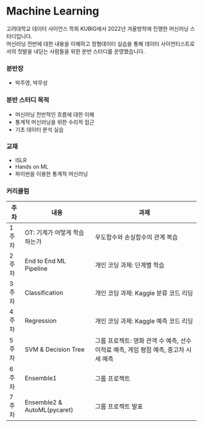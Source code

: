 # Machine Learning
고려대학교 데이터 사이언스 학회 KUBIG에서 2022년 겨울방학에 진행한 머신러닝 스터디입니다.  
머신러닝 전반에 대한 내용을 이해하고 정형데이터 실습을 통해 데이터 사이언티스트로서의 첫발을 내딛는 사람들을 위한 분반 스터디를 운영했습니다.

### 분반장
* 박주영, 박무성

### 분반 스터디 목적
* 머신러닝 전반적인 흐름에 대한 이해
* 통계적 머신러닝을 위한 수리적 접근
* 기초 데이터 분석 실습

### 교재
* ISLR
* Hands on ML
* 파이썬을 이용한 통계적 머신러닝

### 커리큘럼
|주차|내용|과제|
|---|---|---|
|1주차|OT: 기계가 어떻게 학습하는가|우도함수와 손실함수의 관계 복습|
|2주차|End to End ML Pipeline|개인 코딩 과제: 단계별 학습|
|3주차|Classification|개인 코딩 과제: Kaggle 분류 코드 리딩|
|4주차|Regression|개인 코딩 과제: Kaggle 예측 코드 리딩|
|5주차|SVM & Decision Tree|그룹 프로젝트: 영화 관객 수 예측, 선수 이적료 예측, 게임 평점 예측, 중고차 시세 예측|
|6주차|Ensemble1|그룹 프로젝트|
|7주차|Ensemble2 & AutoML(pycaret)|그룹 프로젝트 발표|

